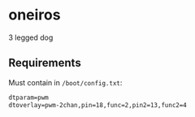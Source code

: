 # oneiros
3 legged dog

## Requirements

Must contain in `/boot/config.txt`:
```txt
dtparam=pwm
dtoverlay=pwm-2chan,pin=18,func=2,pin2=13,func2=4
```

